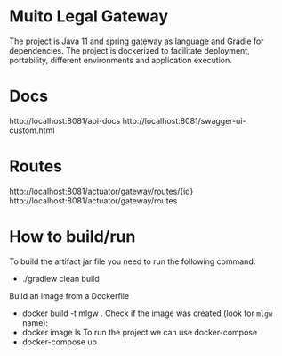 # Muito Legal Gateway
The project is Java 11 and spring gateway as language and Gradle for dependencies.
The project is dockerized to facilitate deployment, portability, different environments and application execution.

# Docs
http://localhost:8081/api-docs
http://localhost:8081/swagger-ui-custom.html

# Routes
http://localhost:8081/actuator/gateway/routes/{id}
http://localhost:8081/actuator/gateway/routes


# How to build/run
To build the artifact jar file you need to run the following command:
   - ./gradlew clean build

 Build an image from a Dockerfile
  - docker build -t mlgw . 
 Check if the image was created (look for `mlgw` name):
  - docker image ls
 To run the project we can use docker-compose
  - docker-compose up